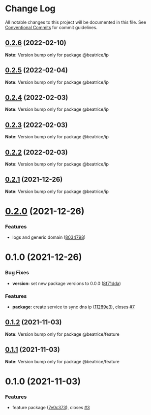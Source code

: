 # Change Log

All notable changes to this project will be documented in this file.
See [Conventional Commits](https://conventionalcommits.org) for commit guidelines.

## [0.2.6](https://github.com/eyzi/beatrice/compare/@beatrice/ip@0.2.4...@beatrice/ip@0.2.6) (2022-02-10)

**Note:** Version bump only for package @beatrice/ip





## [0.2.5](https://github.com/eyzi/beatrice/compare/@beatrice/ip@0.2.4...@beatrice/ip@0.2.5) (2022-02-04)

**Note:** Version bump only for package @beatrice/ip





## [0.2.4](https://github.com/eyzi/beatrice/compare/@beatrice/ip@0.2.3...@beatrice/ip@0.2.4) (2022-02-03)

**Note:** Version bump only for package @beatrice/ip





## [0.2.3](https://github.com/eyzi/beatrice/compare/@beatrice/ip@0.2.2...@beatrice/ip@0.2.3) (2022-02-03)

**Note:** Version bump only for package @beatrice/ip





## [0.2.2](https://github.com/eyzi/beatrice/compare/@beatrice/ip@0.2.1...@beatrice/ip@0.2.2) (2022-02-03)

**Note:** Version bump only for package @beatrice/ip





## [0.2.1](https://github.com/eyzi/beatrice/compare/@beatrice/ip@0.2.0...@beatrice/ip@0.2.1) (2021-12-26)

**Note:** Version bump only for package @beatrice/ip





# [0.2.0](https://github.com/eyzi/beatrice/compare/@beatrice/ip@0.1.0...@beatrice/ip@0.2.0) (2021-12-26)


### Features

* logs and generic domain ([8034798](https://github.com/eyzi/beatrice/commit/8034798654e560b887ec8db92597bf1a77481135))





# 0.1.0 (2021-12-26)


### Bug Fixes

* **version:** set new package versions to 0.0.0 ([8f71dda](https://github.com/eyzi/beatrice/commit/8f71dda43800c878678d39bfe6b55478c3d6881e))


### Features

* **package:** create service to sync dns ip ([11289e3](https://github.com/eyzi/beatrice/commit/11289e3a16621fbcbdc878296f032eb2a42f60ea)), closes [#7](https://github.com/eyzi/beatrice/issues/7)





## [0.1.2](https://github.com/eyzi/beatrice/compare/@beatrice/feature@0.1.1...@beatrice/feature@0.1.2) (2021-11-03)

**Note:** Version bump only for package @beatrice/feature





## [0.1.1](https://github.com/eyzi/beatrice/compare/@beatrice/feature@0.1.0...@beatrice/feature@0.1.1) (2021-11-03)

**Note:** Version bump only for package @beatrice/feature





# 0.1.0 (2021-11-03)


### Features

* feature package ([7e0c373](https://github.com/eyzi/beatrice/commit/7e0c373fdee2a456f6e4b34303e3fa447da67787)), closes [#3](https://github.com/eyzi/beatrice/issues/3)
